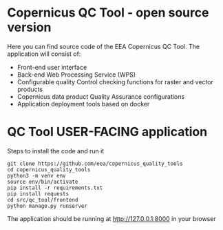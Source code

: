 # Copernicus QC Tool - open source version
Here you can find source code of the EEA Copernicus QC Tool.
The application will consist of:
* Front-end user interface
* Back-end Web Processing Service (WPS)
* Configurable quality Control checking functions for raster and vector products
* Copernicus data product Quality Assurance configurations
* Application deployment tools based on docker

# QC Tool USER-FACING application
Steps to install the code and run it
```
git clone https://github.com/eea/copernicus_quality_tools
cd copernicus_quality_tools
python3 -m venv env
source env/bin/activate
pip install -r requirements.txt
pip install requests
cd src/qc_tool/frontend
python manage.py runserver
```

The application should be running at http://127.0.0.1:8000 in your browser
